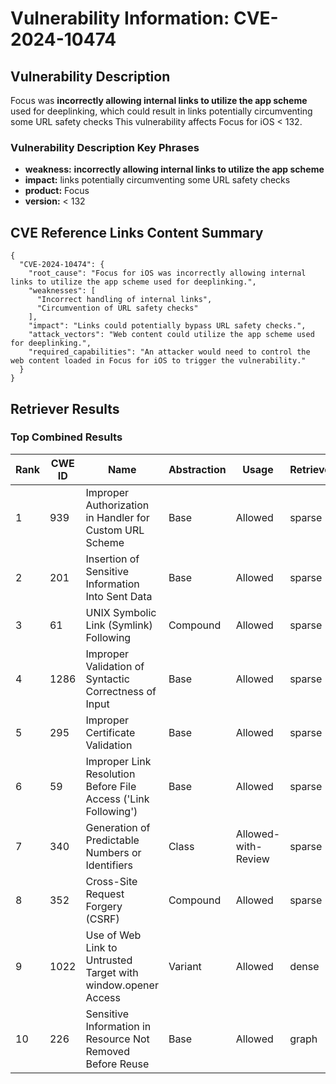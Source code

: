 # Vulnerability Information: CVE-2024-10474

## Vulnerability Description
Focus was **incorrectly allowing internal links to utilize the app scheme** used for deeplinking, which could result in links potentially circumventing some URL safety checks This vulnerability affects Focus for iOS < 132.

### Vulnerability Description Key Phrases
- **weakness:** **incorrectly allowing internal links to utilize the app scheme**
- **impact:** links potentially circumventing some URL safety checks
- **product:** Focus
- **version:** < 132

## CVE Reference Links Content Summary
```
{
  "CVE-2024-10474": {
    "root_cause": "Focus for iOS was incorrectly allowing internal links to utilize the app scheme used for deeplinking.",
    "weaknesses": [
      "Incorrect handling of internal links",
      "Circumvention of URL safety checks"
    ],
    "impact": "Links could potentially bypass URL safety checks.",
    "attack_vectors": "Web content could utilize the app scheme used for deeplinking.",
    "required_capabilities": "An attacker would need to control the web content loaded in Focus for iOS to trigger the vulnerability."
  }
}
```

## Retriever Results

### Top Combined Results

| Rank | CWE ID | Name | Abstraction | Usage  | Retrievers | Individual Scores |
|------|--------|------|-------------|-------|------------|-------------------|
| 1 | 939 | Improper Authorization in Handler for Custom URL Scheme | Base | Allowed | sparse | 0.195 |
| 2 | 201 | Insertion of Sensitive Information Into Sent Data | Base | Allowed | sparse | 0.177 |
| 3 | 61 | UNIX Symbolic Link (Symlink) Following | Compound | Allowed | sparse | 0.176 |
| 4 | 1286 | Improper Validation of Syntactic Correctness of Input | Base | Allowed | sparse | 0.176 |
| 5 | 295 | Improper Certificate Validation | Base | Allowed | sparse | 0.174 |
| 6 | 59 | Improper Link Resolution Before File Access ('Link Following') | Base | Allowed | sparse | 0.172 |
| 7 | 340 | Generation of Predictable Numbers or Identifiers | Class | Allowed-with-Review | sparse | 0.159 |
| 8 | 352 | Cross-Site Request Forgery (CSRF) | Compound | Allowed | sparse | 0.159 |
| 9 | 1022 | Use of Web Link to Untrusted Target with window.opener Access | Variant | Allowed | dense | 0.579 |
| 10 | 226 | Sensitive Information in Resource Not Removed Before Reuse | Base | Allowed | graph | 0.002 |

